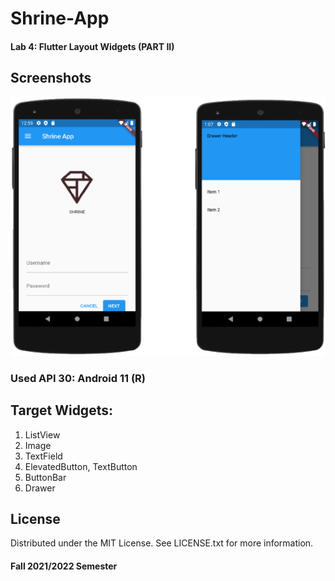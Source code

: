 # Shrine-App
#### Lab 4: Flutter Layout Widgets (PART II)

## Screenshots

![Shrine App 1](https://github.com/mennatallahhassan/Shrine-App/blob/main/screenshots/application.png)


### Used API 30: Android 11 (R)

## Target Widgets:
1. ListView
2. Image
3. TextField
4. ElevatedButton, TextButton
5. ButtonBar
6. Drawer


## License
Distributed under the MIT License. See LICENSE.txt for more information.

#### Fall 2021/2022 Semester

